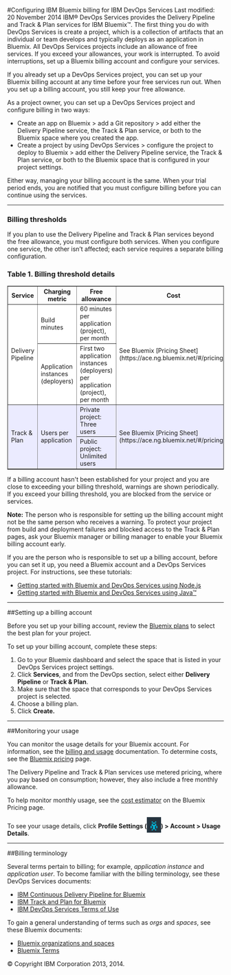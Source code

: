 #Configuring IBM Bluemix billing for IBM DevOps Services
Last modified: 20 November 2014
IBM&reg; DevOps Services provides the Delivery Pipeline and Track & Plan services for IBM Bluemix&trade;. The first thing you do with DevOps Services is create a project, which is a collection of artifacts that an individual or team develops and typically deploys as an application in Bluemix. All DevOps Services projects include an allowance of free services. If you exceed your allowances, your work is interrupted. To avoid interruptions, set up a Bluemix billing account and configure your services.

If you already set up a DevOps Services project, you can set up your Bluemix billing account at any time before your free services run out. When you set up a billing account, you still keep your free allowance.

As a project owner, you can set up a DevOps Services project and configure billing in two ways:
* Create an app on Bluemix > add a Git repository > add either the Delivery Pipeline service, the Track & Plan service, or both to the Bluemix space where you created the app.
* Create a project by using DevOps Services > configure the project to deploy to Bluemix > add either the Delivery Pipeline service, the Track & Plan service, or both to the Bluemix space that is configured in your project settings. 

Either way, managing your billing account is the same. When your trial period ends, you are notified that you must configure billing before you can continue using the services.

---
### Billing thresholds
If you plan to use the Delivery Pipeline and Track & Plan services beyond the free allowance, you must configure both services. When you configure one service, the other isn’t affected; each service requires a separate billing configuration.

### Table 1. Billing threshold details
<table border="1" summary="" width="100%">
	<tbody>
		<tr>
			<th>Service</th>
			<th>Charging metric</th>
			<th>Free allowance</th>
			<th>Cost</th>
		</tr>
		<tr style="background-color: #FFFFFF">
			<td rowspan="2">Delivery Pipeline</td>
			<td>Build minutes</td>
			<td>60 minutes per application (project), per month</td>
			<td rowspan="2">See Bluemix [Pricing Sheet](https://ace.ng.bluemix.net/#/pricing/)</td>
		</tr>
		<tr style="background-color: #FFFFFF">
			<td>Application instances (deployers)</td>
			<td>First two application instances (deployers) per application (project), per month</td>
		</tr>
		<tr style="background-color: #EBEBFF">
			<td rowspan="2">Track &amp; Plan</td>
			<td rowspan="2">Users per application</td>
			<td>Private project: Three users</td>
			<td rowspan="2">See Bluemix [Pricing Sheet](https://ace.ng.bluemix.net/#/pricing/)</td>
		</tr>
		<tr style="background-color: #EBEBFF">
			<td>Public project: Unlimited users</td>
		</tr>
	</tbody>
</table> 

If a billing account hasn't been established for your project and you are close to exceeding your billing threshold, warnings are shown periodically. If you exceed your billing threshold, you are blocked from the service or services.

**Note:** The person who is responsible for setting up the billing account might not be the same person who receives a warning. To protect your project from build and deployment failures and blocked access to the Track & Plan pages, ask your Bluemix manager or billing manager to enable your Bluemix billing account early.

If you are the person who is responsible to set up a billing account, before you can set it up, you need a Bluemix account and a DevOps Services project. For instructions, see these tutorials:
* [Getting started with Bluemix and DevOps Services using Node.js](https://hub.jazz.net/tutorials/jazzeditor/)
* [Getting started with Bluemix and DevOps Services using Java&trade;](https://hub.jazz.net/tutorials/jazzeditorjava/)

---
##Setting up a billing account

Before you set up your billing account, review the [Bluemix plans](https://www.ng.bluemix.net/docs/#acctmgmt/billing.html#bil_plan) to select the best plan for your project.

To set up your billing account, complete these steps: 
1. Go to your Bluemix dashboard and select the space that is listed in your DevOps Services project settings. 
2. Click **Services**, and from the DevOps section, select either **Delivery Pipeline** or **Track & Plan**.
3. Make sure that the space that corresponds to your DevOps Services project is selected.
4. Choose a billing plan.  
5. Click **Create.**

---
##Monitoring your usage


You can monitor the usage details for your Bluemix account. For information, see the [billing and usage](https://www.ng.bluemix.net/docs/#acctmgmt/index-gentopic1.html#bil_usage) documentation. To determine costs, see the [Bluemix pricing](https://bluemix.net/#/pricing) page.

The Delivery Pipeline and Track & Plan services use metered pricing, where you pay based on consumption; however, they also include a free monthly allowance.

To help monitor monthly usage, see the [cost estimator](https://ace.ng.bluemix.net/#/pricing/paneId=pricingSheet) on the Bluemix Pricing page.

To see your usage details, click **Profile Settings (<img src="images/bm-profilealien.png"  align="bottom" style="display: inline; margin: 0px; border-style: none; margin-bottom: -10px;">) > Account > Usage Details**.



---
##Billing terminology

Several terms pertain to billing; for example, *application instance* and *application user*. To become familiar with the billing terminology, see these DevOps Services documents:
* [IBM Continuous Delivery Pipeline for Bluemix](http://www.ibm.com/software/sla/sladb.nsf/pdf/6616-01/$file/i126-6616-01_06-2014_en_US.pdf)
* [IBM Track and Plan for Bluemix](http://www.ibm.com/software/sla/sladb.nsf/pdf/6615-01/$file/i126-6615-01_06-2014_en_US.pdf)
* [IBM DevOps Services Terms of Use](https://hub.jazz.net/terms)

To gain a general understanding of terms such as *orgs* and *spaces*, see these Bluemix documents:
* [Bluemix organizations and spaces](https://www.ng.bluemix.net/docs/?cm_mc_uid=&cm_mc_sid_50200034|BLUEMIX=#acctmgmt/index.html#organdspaces)
* [Bluemix Terms](https://www.ng.bluemix.net/docs/?cm_mc_uid=&cm_mc_sid_50200034|BLUEMIX=#navigation/notices.html#terms)

&copy; Copyright IBM Corporation 2013, 2014.
